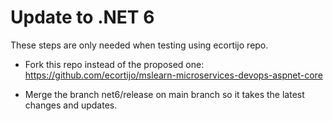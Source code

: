 # Update to .NET 6 

These steps are only needed when testing using ecortijo repo. 

- Fork this repo instead of the proposed one: https://github.com/ecortijo/mslearn-microservices-devops-aspnet-core

- Merge the branch net6/release on main branch so it takes the latest changes and updates. 

